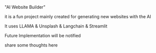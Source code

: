 "AI Website Builder" 

it is a fun project mainly created for generating new websites with the AI

It uses LLAMA & Unsplash & Langchain & Streamlit

Future Implementation will be notified 

share some thoughts here
